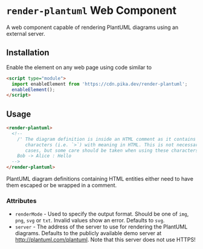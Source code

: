 # `render-plantuml` Web Component

A web component capable of rendering PlantUML diagrams using an external
server.

## Installation

Enable the element on any web page using code similar to

```html
<script type="module">
  import enableElement from 'https://cdn.pika.dev/render-plantuml';
  enableElement();
</script>
```

## Usage

```html
<render-plantuml>
  <!--
    /' The diagram definition is inside an HTML comment as it contains
       characters (i.e. `>`) with meaning in HTML. This is not necessary in all
       cases, but some care should be taken when using these characters '/
    Bob -> Alice : Hello
  -->
</render-plantuml>
```

PlantUML diagram definitions containing HTML entities either need to have them
escaped or be wrapped in a comment.

### Attributes

* `renderMode` - Used to specify the output format. Should be one of `img`,
                 `png`, `svg` or `txt`. Invalid values show an error. Defaults
                 to `svg`.
* `server` - The address of the server to use for rendering the PlantUML
             diagrams. Defaults to the publicly available demo server at
             http://plantuml.com/plantuml. Note that this server does not use
             HTTPS!
